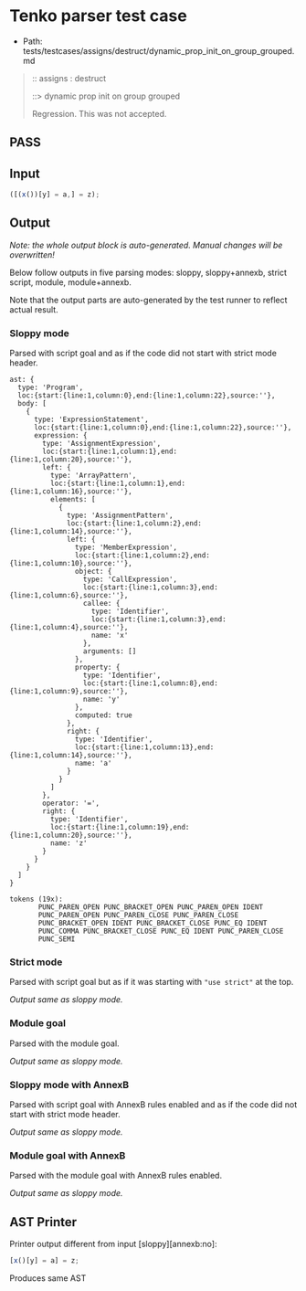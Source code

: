 # Tenko parser test case

- Path: tests/testcases/assigns/destruct/dynamic_prop_init_on_group_grouped.md

> :: assigns : destruct
>
> ::> dynamic prop init on group grouped
>
> Regression. This was not accepted.

## PASS

## Input

`````js
([(x())[y] = a,] = z);
`````

## Output

_Note: the whole output block is auto-generated. Manual changes will be overwritten!_

Below follow outputs in five parsing modes: sloppy, sloppy+annexb, strict script, module, module+annexb.

Note that the output parts are auto-generated by the test runner to reflect actual result.

### Sloppy mode

Parsed with script goal and as if the code did not start with strict mode header.

`````
ast: {
  type: 'Program',
  loc:{start:{line:1,column:0},end:{line:1,column:22},source:''},
  body: [
    {
      type: 'ExpressionStatement',
      loc:{start:{line:1,column:0},end:{line:1,column:22},source:''},
      expression: {
        type: 'AssignmentExpression',
        loc:{start:{line:1,column:1},end:{line:1,column:20},source:''},
        left: {
          type: 'ArrayPattern',
          loc:{start:{line:1,column:1},end:{line:1,column:16},source:''},
          elements: [
            {
              type: 'AssignmentPattern',
              loc:{start:{line:1,column:2},end:{line:1,column:14},source:''},
              left: {
                type: 'MemberExpression',
                loc:{start:{line:1,column:2},end:{line:1,column:10},source:''},
                object: {
                  type: 'CallExpression',
                  loc:{start:{line:1,column:3},end:{line:1,column:6},source:''},
                  callee: {
                    type: 'Identifier',
                    loc:{start:{line:1,column:3},end:{line:1,column:4},source:''},
                    name: 'x'
                  },
                  arguments: []
                },
                property: {
                  type: 'Identifier',
                  loc:{start:{line:1,column:8},end:{line:1,column:9},source:''},
                  name: 'y'
                },
                computed: true
              },
              right: {
                type: 'Identifier',
                loc:{start:{line:1,column:13},end:{line:1,column:14},source:''},
                name: 'a'
              }
            }
          ]
        },
        operator: '=',
        right: {
          type: 'Identifier',
          loc:{start:{line:1,column:19},end:{line:1,column:20},source:''},
          name: 'z'
        }
      }
    }
  ]
}

tokens (19x):
       PUNC_PAREN_OPEN PUNC_BRACKET_OPEN PUNC_PAREN_OPEN IDENT
       PUNC_PAREN_OPEN PUNC_PAREN_CLOSE PUNC_PAREN_CLOSE
       PUNC_BRACKET_OPEN IDENT PUNC_BRACKET_CLOSE PUNC_EQ IDENT
       PUNC_COMMA PUNC_BRACKET_CLOSE PUNC_EQ IDENT PUNC_PAREN_CLOSE
       PUNC_SEMI
`````

### Strict mode

Parsed with script goal but as if it was starting with `"use strict"` at the top.

_Output same as sloppy mode._

### Module goal

Parsed with the module goal.

_Output same as sloppy mode._

### Sloppy mode with AnnexB

Parsed with script goal with AnnexB rules enabled and as if the code did not start with strict mode header.

_Output same as sloppy mode._

### Module goal with AnnexB

Parsed with the module goal with AnnexB rules enabled.

_Output same as sloppy mode._

## AST Printer

Printer output different from input [sloppy][annexb:no]:

````js
[x()[y] = a] = z;
````

Produces same AST
